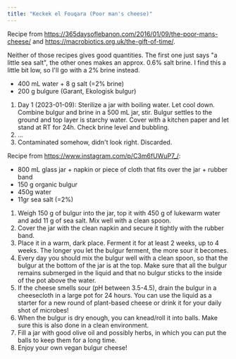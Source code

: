 ```yaml
---
title: "Keckek el Fouqara (Poor man's cheese)"
---
```


Recipe from https://365daysoflebanon.com/2016/01/09/the-poor-mans-cheese/ and https://macrobiotics.org.uk/the-gift-of-time/.

Neither of those recipes gives good quantities. The first one just says "a little sea salt", the other ones makes an approx. 0.6% salt brine. I find this a little bit low, so I'll go with a 2% brine instead.

- 400 mL water + 8 g salt (=2% brine)
- 200 g bulgure (Garant, Ekologisk bulgur)

1. Day 1 (2023-01-09): Sterilize a jar with boiling water. Let cool down. Combine bulgur and brine in a 500 mL jar, stir. Bulgur settles to the ground and top layer is starchy water. Cover with a kitchen paper and let stand at RT for 24h. Check brine level and bubbling.
2. ...
3. Contaminated somehow, didn't look right. Discarded.

Recipe from https://www.instagram.com/p/C3m6fUWuP7_/:
- 800 mL glass jar  + napkin or piece of cloth that fits over the jar + rubber band
- 150 g organic bulgur 
- 450g water 
- 11gr sea salt (=2%) 

1. Weigh 150 g of bulgur into the jar, top it with 450 g of lukewarm water and add 11 g of sea salt. Mix well with a clean spoon. 
2. Cover the jar with the clean napkin and secure it tightly with the rubber band. 
3. Place it in a warm, dark place. Ferment it for at least 2 weeks, up to 4 weeks. The longer you let the bulgur ferment, the more sour it becomes. 
4. Every day you should mix the bulgur well with a clean spoon, so that the bulgur at the bottom of the jar is at the top. Make sure that all the bulgur remains submerged in the liquid and that no bulgur sticks to the inside of the pot above the water. 
5. If the cheese smells sour (pH between 3.5-4.5), drain the bulgur in a cheesecloth in a large pot for 24 hours. You can use the liquid as a starter for a new round of plant-based cheese or drink it for your daily shot of microbes! 
6. When the bulgur is dry enough, you can knead/roll it into balls. Make sure this is also done in a clean environment. 
7. Fill a jar with good olive oil and possibly herbs, in which you can put the balls to keep them for a long time. 
8. Enjoy your own vegan bulgur cheese!
